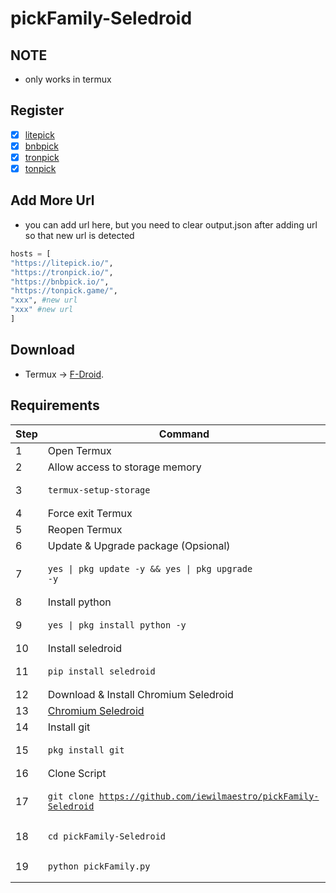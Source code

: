 # pickFamily-Seledroid

## NOTE
- only works in termux

## Register

- [x] [litepick](https://litepick.io/?ref=anjim128)
- [x] [bnbpick](https://bnbpick.io/?ref=iewilmaestro)
- [x] [tronpick](https://tronpick.io/?ref=iewilmaestro)
- [x] [tonpick](https://tonpick.game/?ref=iewilmaestro)

## Add More Url
- you can add url here, but you need to clear output.json after adding url so that new url is detected
```python
hosts = [
"https://litepick.io/",
"https://tronpick.io/",
"https://bnbpick.io/",
"https://tonpick.game/",
"xxx", #new url
"xxx" #new url
]
```

## Download

- Termux -> [F-Droid](https://f-droid.org/packages/com.termux/).

## Requirements

| Step | Command                                                               |
| ---- | --------------------------------------------------------------------- |
| 1    | Open Termux                                                           |
| 2    | Allow access to storage memory                                        |
| 3    | <pre><code>termux-setup-storage</code></pre>                          |
| 4    | Force exit Termux                                                     |
| 5    | Reopen Termux                                                         |
| 6    | Update & Upgrade package (Opsional)                                              |
| 7    | <pre><code>yes \| pkg update -y && yes \| pkg upgrade -y</code></pre> |
| 8    | Install python                       |
| 9    | <pre><code>yes \| pkg install python -y</code></pre>              |
| 10   | Install seledroid                                                      |
| 11   | <pre><code>pip install seledroid</code></pre>                   |
| 12   | Download & Install Chromium Seledroid                |
| 13   | [Chromium Seledroid](https://github.com/luanon404/Seledroid-Chromium/releases/tag/v2.0.3)               |
| 14   | Install git                      |
| 15   | <pre><code>pkg install git</code></pre>                   |
| 16   | Clone Script                   |
| 17   | <pre><code>git clone https://github.com/iewilmaestro/pickFamily-Seledroid</code></pre>                   |
| 18   | <pre><code>cd pickFamily-Seledroid</code></pre>                   |
| 19   | <pre><code>python pickFamily.py</code></pre>                   |


